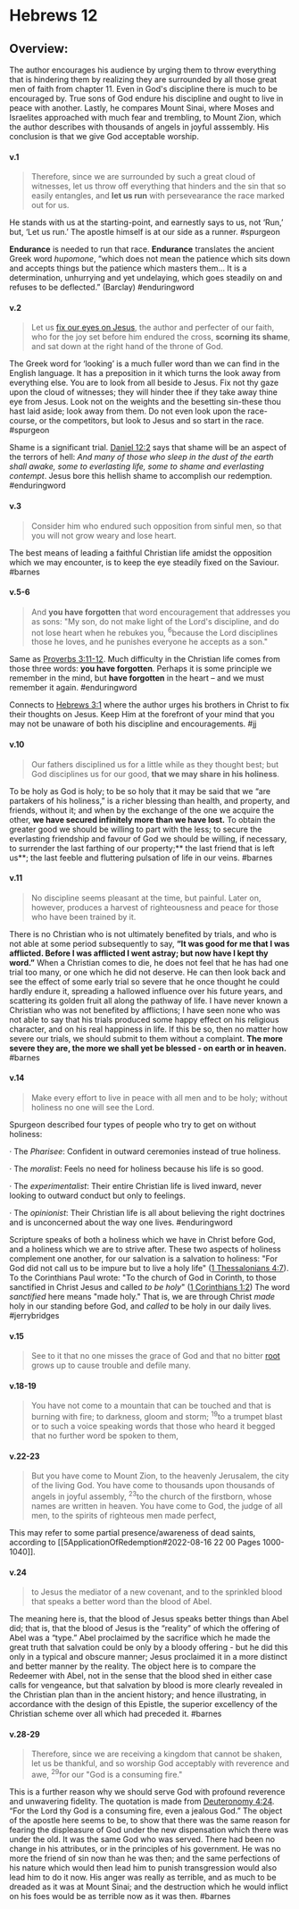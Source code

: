 # Hebrews 12

## Overview:
The author encourages his audience by urging them to throw everything that is hindering them by realizing they are surrounded by all those great men of faith from chapter 11. Even in God's discipline there is much to be encouraged by. True sons of God endure his discipline and ought to live in peace with another. Lastly, he compares Mount Sinai, where Moses and Israelites approached with much fear and trembling, to Mount Zion, which the author describes with thousands of angels in joyful asssembly. His conclusion is that we give God acceptable worship.


#### v.1
>Therefore, since we are surrounded by such a great cloud of witnesses, let us throw off everything that hinders and the sin that so easily entangles, and **let us run** with persevearance the race marked out for us.

He stands with us at the starting-point, and earnestly says to us, not ‘Run,’ but, ‘Let us run.’ The apostle himself is at our side as a runner.
#spurgeon 

**Endurance** is needed to run that race. **Endurance** translates the ancient Greek word _hupomone_, “which does not mean the patience which sits down and accepts things but the patience which masters them… It is a determination, unhurrying and yet undelaying, which goes steadily on and refuses to be deflected.” (Barclay)
#enduringword 

#### v.2
>Let us [fix our eyes on Jesus](Hebrews11#v.27), the author and perfecter of our faith, who for the joy set before him endured the cross, **scorning its shame**, and sat down at the right hand of the throne of God.

The Greek word for ‘looking’ is a much fuller word than we can find in the English language. It has a preposition in it which turns the look away from everything else. You are to look from all beside to Jesus. Fix not thy gaze upon the cloud of witnesses; they will hinder thee if they take away thine eye from Jesus. Look not on the weights and the besetting sin-these thou hast laid aside; look away from them. Do not even look upon the race-course, or the competitors, but look to Jesus and so start in the race.
#spurgeon 

Shame is a significant trial. [Daniel 12:2](Daniel12#v.2) says that shame will be an aspect of the terrors of hell: _And many of those who sleep in the dust of the earth shall awake, some to everlasting life, some to shame and everlasting contempt_. Jesus bore this hellish shame to accomplish our redemption.
#enduringword 


#### v.3
>Consider him who endured such opposition from sinful men, so that you will not grow weary and lose heart.

The best means of leading a faithful Christian life amidst the opposition which we may encounter, is to keep the eye steadily fixed on the Saviour.
#barnes 

#### v.5-6
>And **you have forgotten** that word encouragement that addresses you as sons:
  "My son, do not make light of the Lord's discipline,
  and do not lose heart when he rebukes you,
 <sup>6</sup>because the Lord disciplines those he loves,
  and he punishes everyone he accepts as a son."

Same as [Proverbs 3:11-12](Proverbs3#v.11-12).
 Much difficulty in the Christian life comes from those three words: **you have forgotten**. Perhaps it is some principle we remember in the mind, but **have forgotten** in the heart – and we must remember it again.
 #enduringword 
 
 Connects to [Hebrews 3:1](Hebrews3#v.1) where the author urges his brothers in Christ to fix their thoughts on Jesus. Keep Him at the forefront of your mind that you may not be unaware of both his discipline and encouragements.
#jj 

#### v.10
>Our fathers disciplined us for a little while as they thought best; but God disciplines us for our good, **that we may share in his holiness**.

To be holy as God is holy; to be so holy that it may be said that we “are partakers of his holiness,” is a richer blessing than health, and property, and friends, without it; and when by the exchange of the one we acquire the other, **we have secured infinitely more than we have lost.** To obtain the greater good we should be willing to part with the less; to secure the everlasting friendship and favour of God we should be willing, if necessary, to surrender the last farthing of our property;** the last friend that is left us**; the last feeble and fluttering pulsation of life in our veins.
#barnes

#### v.11
>No discipline seems pleasant at the time, but painful. Later on, however, produces a harvest of righteousness and peace for those who have been trained by it.

There is no Christian who is not ultimately benefited by trials, and who is not able at some period subsequently to say, **“It was good for me that I was afflicted. Before I was afflicted I went astray; but now have I kept thy word.”** When a Christian comes to die, he does not feel that he has had one trial too many, or one which he did not deserve. He can then look back and see the effect of some early trial so severe that he once thought he could hardly endure it, spreading a hallowed influence over his future years, and scattering its golden fruit all along the pathway of life. I have never known a Christian who was not benefited by afflictions; I have seen none who was not able to say that his trials produced some happy effect on his religious character, and on his real happiness in life. If this be so, then no matter how severe our trials, we should submit to them without a complaint. **The more severe they are, the more we shall yet be blessed - on earth or in heaven.**
#barnes 

#### v.14
>Make every effort to live in peace with all men and to be holy; without holiness no one will see the Lord.

Spurgeon described four types of people who try to get on without holiness:

· The _Pharisee_: Confident in outward ceremonies instead of true holiness.

· The _moralist_: Feels no need for holiness because his life is so good.

· The _experimentalist_: Their entire Christian life is lived inward, never looking to outward conduct but only to feelings.

· The _opinionist_: Their Christian life is all about believing the right doctrines and is unconcerned about the way one lives.
#enduringword 

Scripture speaks of both a holiness which we have in Christ before God, and a holiness which we are to strive after. These two aspects of holiness complement one another, for our salvation is a salvation to holiness: "For God did not call us to be impure but to live  a holy life" ([1 Thessalonians 4:7](1Thess4#v.7)). To the Corinthians Paul wrote: "To the church of God in Corinth, to those sanctified in Christ Jesus and called *to be holy*" ([1 Corinthians 1:2](1Cor1#v.2)) The word *sanctified* here means "made holy." That is, we are through Christ *made* holy in our standing before God, and *called* to be holy in our daily lives.
#jerrybridges 

#### v.15
>See to it that no one misses the grace of God and that no bitter [root](Deuteronomy29#v.18) grows up to cause trouble and defile many.

#### v.18-19
>You have not come to a mountain that can be touched and that is burning with fire; to darkness, gloom and storm; <sup>19</sup>to a trumpet blast or to such a voice speaking words that those who heard it begged that no further word be spoken to them,

#### v.22-23
>But you have come to Mount Zion, to the heavenly Jerusalem, the city of the living God. You have come to thousands upon thousands of angels in joyful assembly, <sup>23</sup>to the church of the firstborn, whose names are written in heaven. You have come to God, the judge of all men, to the spirits of righteous men made perfect,

This may refer to some partial presence/awareness of dead saints, according to [[5ApplicationOfRedemption#2022-08-16 22 00 Pages 1000-1040]].

#### v.24
>to Jesus the mediator of a new covenant, and to the sprinkled blood that speaks a better word than the blood of Abel.

The meaning here is, that the blood of Jesus speaks better things than Abel did; that is, that the blood of Jesus is the “reality” of which the offering of Abel was a “type.” Abel proclaimed by the sacrifice which he made the great truth that salvation could be only by a bloody offering - but he did this only in a typical and obscure manner; Jesus proclaimed it in a more distinct and better manner by the reality. The object here is to compare the Redeemer with Abel, not in the sense that the blood shed in either case calls for vengeance, but that salvation by blood is more clearly revealed in the Christian plan than in the ancient history; and hence illustrating, in accordance with the design of this Epistle, the superior excellency of the Christian scheme over all which had preceded it.
#barnes 

#### v.28-29
>Therefore, since we are receiving a kingdom that cannot be shaken, let us be thankful, and so worship God acceptably with reverence and awe, <sup>29</sup>for our "God is a consuming fire."

This is a further reason why we should serve God with profound reverence and unwavering fidelity. The quotation is made from [Deuteronomy 4:24](https://www.studylight.org/study-desk.html?q1=de+4:24&t1=eng_nas&sr=1). “For the Lord thy God is a consuming fire, even a jealous God.” The object of the apostle here seems to be, to show that there was the same reason for fearing the displeasure of God under the new dispensation which there was under the old. It was the same God who was served. There had been no change in his attributes, or in the principles of his government. He was no more the friend of sin now than he was then; and the same perfections of his nature which would then lead him to punish transgression would also lead him to do it now. His anger was really as terrible, and as much to be dreaded as it was at Mount Sinai; and the destruction which he would inflict on his foes would be as terrible now as it was then.
#barnes 
